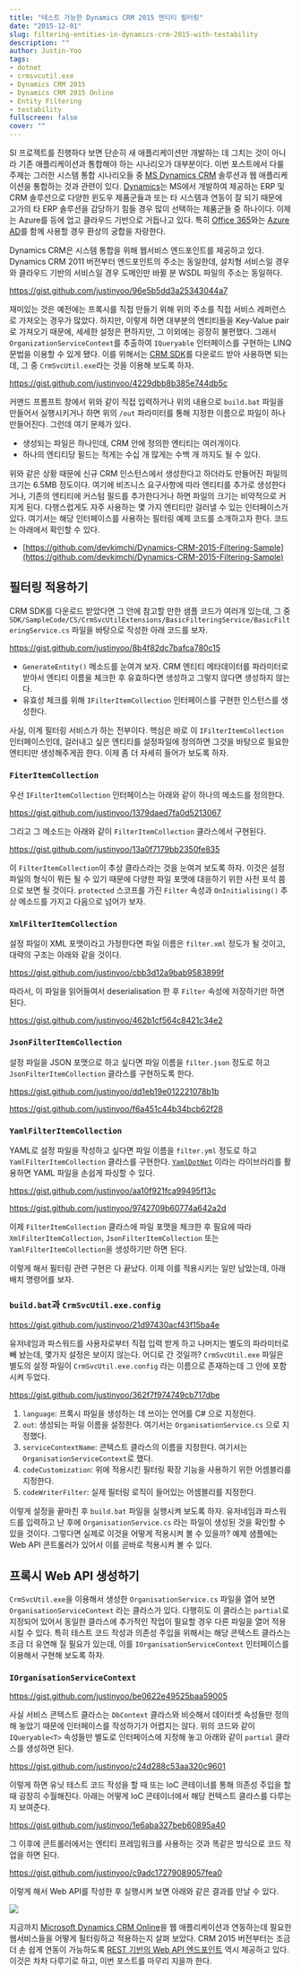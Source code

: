```yaml
---
title: "테스트 가능한 Dynamics CRM 2015 엔티티 필터링"
date: "2015-12-01"
slug: filtering-entities-in-dynamics-crm-2015-with-testability
description: ""
author: Justin-Yoo
tags:
- dotnet
- crmsvcutil.exe
- Dynamics CRM 2015
- Dynamics CRM 2015 Online
- Entity Filtering
- testability
fullscreen: false
cover: ""
---
```


SI 프로젝트를 진행하다 보면 단순히 새 애플리케이션만 개발하는 데 그치는 것이 아니라 기존 애플리케이션과 통합해야 하는 시나리오가 대부분이다. 이번 포스트에서 다룰 주제는 그러한 시스템 통합 시나리오들 중 [MS Dynamics CRM](http://www.microsoft.com/crm) 솔루션과 웹 애플리케이션을 통합하는 것과 관련이 있다. [Dynamics](http://microsoft.com/dynamics)는 MS에서 개발하여 제공하는 ERP 및 CRM 솔루션으로 다양한 윈도우 제품군들과 또는 타 시스템과 연동이 잘 되기 때문에 고가의 타 ERP 솔루션을 감당하기 힘들 경우 많이 선택하는 제품군들 중 하나이다. 이제는 Azure를 등에 업고 클라우드 기반으로 거듭나고 있다. 특히 [Office 365](http://office365.com)와는 [Azure AD](https://azure.microsoft.com/en-us/services/active-directory)를 함께 사용할 경우 환상의 궁합을 자랑한다.

Dynamics CRM은 시스템 통합을 위해 웹서비스 엔드포인트를 제공하고 있다. Dynamics CRM 2011 버전부터 엔드포인트의 주소는 동일한데, 설치형 서비스일 경우와 클라우드 기반의 서비스일 경우 도메인만 바뀔 분 WSDL 파일의 주소는 동일하다.

https://gist.github.com/justinyoo/96e5b5dd3a25343044a7

재미있는 것은 예전에는 프록시를 직접 만들기 위해 위의 주소를 직접 서비스 레퍼런스로 가져오는 경우가 많았다. 하지만, 이렇게 하면 대부분의 엔티티들을 Key-Value pair 로 가져오기 때문에, 세세한 설정은 편하지만, 그 이외에는 굉장히 불편했다. 그래서 `OrganizationServiceContext`를 추출하여 `IQueryable` 인터페이스를 구현하는 LINQ 문법을 이용할 수 있게 됐다. 이를 위해서는 [CRM SDK](https://msdn.microsoft.com/en-us/library/hh547453.aspx)를 다운로드 받아 사용하면 되는데, 그 중 `CrmSvcUtil.exe`라는 것을 이용해 보도록 하자.

https://gist.github.com/justinyoo/4229dbb8b385e744db5c

커맨드 프롬프트 창에서 위와 같이 직접 입력하거나 위의 내용으로 `build.bat` 파일을 만들어서 실행시키거나 하면 위의 `/out` 파라미터를 통해 지정한 이름으로 파일이 하나 만들어진다. 그런데 여기 문제가 있다.

- 생성되는 파일은 하나인데, CRM 안에 정의한 엔티티는 여러개이다.
- 하나의 엔티티당 필드는 적게는 수십 개 많게는 수백 개 까지도 될 수 있다.

위와 같은 상황 때문에 신규 CRM 인스턴스에서 생성한다고 하더라도 만들어진 파일의 크기는 6.5MB 정도이다. 여기에 비즈니스 요구사항에 따라 엔티티를 추가로 생성한다거나, 기존의 엔티티에 커스텀 필드를 추가한다거나 하면 파일의 크기는 비약적으로 커지게 된다. 다행스럽게도 자주 사용하는 몇 가지 엔티티만 걸러낼 수 있는 인터페이스가 있다. 여기서는 해당 인터페이스를 사용하는 필터링 예제 코드를 소개하고자 한다. 코드는 아래에서 확인할 수 있다.

- [https://github.com/devkimchi/Dynamics-CRM-2015-Filtering-Sample](https://github.com/devkimchi/Dynamics-CRM-2015-Filtering-Sample)

## 필터링 적용하기

CRM SDK를 다운로드 받았다면 그 안에 참고할 만한 샘플 코드가 여러개 있는데, 그 중 `SDK/SampleCode/CS/CrmSvcUtilExtensions/BasicFilteringService/BasicFilteringService.cs` 파일을 바탕으로 작성한 아래 코드를 보자.

https://gist.github.com/justinyoo/8b4f82dc7bafca780c15

- `GenerateEntity()` 메소드를 눈여겨 보자. CRM 엔티티 메타데이터를 파라미터로 받아서 엔티티 이름을 체크한 후 유효하다면 생성하고 그렇지 않다면 생성하지 않는다.
- 유효성 체크를 위해 `IFilterItemCollection` 인터페이스를 구현한 인스턴스를 생성한다.

사실, 이게 필터링 서비스가 하는 전부이다. 핵심은 바로 이 `IFilterItemCollection` 인터페이스인데, 걸러내고 싶은 엔티티를 설정파일에 정의하면 그것을 바탕으로 필요한 엔티티만 생성해주게끔 한다. 이제 좀 더 자세히 들어가 보도록 하자.

### `FiterItemCollection`

우선 `IFilterItemCollection` 인터페이스는 아래와 같이 하나의 메소드를 정의한다.

https://gist.github.com/justinyoo/1379daed7fa0d5213067

그리고 그 메소드는 아래와 같이 `FilterItemCollection` 클라스에서 구현된다.

https://gist.github.com/justinyoo/13a0f7179bb2350fe835

이 `FilterItemCollection`이 추상 클라스라는 것을 눈여겨 보도록 하자. 이것은 설정 파일의 형식이 뭐든 될 수 있기 때문에 다양한 파일 포맷에 대응하기 위한 사전 포석 쯤으로 보면 될 것이다. `protected` 스코프를 가진 `Filter` 속성과 `OnInitialising()` 추상 메소드를 가지고 다음으로 넘어가 보자.

### `XmlFilterItemCollection`

설정 파일이 XML 포맷이라고 가정한다면 파일 이름은 `filter.xml` 정도가 될 것이고, 대략의 구조는 아래와 같을 것이다.

https://gist.github.com/justinyoo/cbb3d12a9bab9583899f

따라서, 이 파일을 읽어들여서 deserialisation 한 후 `Filter` 속성에 저장하기만 하면 된다.

https://gist.github.com/justinyoo/462b1cf564c8421c34e2

### `JsonFilterItemCollection`

설정 파일을 JSON 포맷으로 하고 싶다면 파일 이름을 `filter.json` 정도로 하고 `JsonFilterItemCollection` 클라스를 구현하도록 한다.

https://gist.github.com/justinyoo/dd1eb19e012221078b1b

https://gist.github.com/justinyoo/f6a451c44b34bcb62f28

### `YamlFilterItemCollection`

YAML로 설정 파일을 작성하고 싶다면 파일 이름을 `filter.yml` 정도로 하고 `YamlFilterItemCollection` 클라스를 구현한다. [`YamlDotNet`](https://github.com/aaubry/YamlDotNet) 이라는 라이브러리를 활용하면 YAML 파일을 손쉽게 파싱할 수 있다.

https://gist.github.com/justinyoo/aa10f921fca99495f13c

https://gist.github.com/justinyoo/9742709b60774a642a2d

이제 `FilterItemCollection` 클라스에 파일 포맷을 체크한 후 필요에 따라 `XmlFilterItemCollection`, `JsonFilterItemCollection` 또는 `YamlFilterItemCollection`을 생성하기만 하면 된다.

이렇게 해서 필터링 관련 구현은 다 끝났다. 이제 이를 적용시키는 일만 남았는데, 아래 배치 명령어를 보자.

### `build.bat`과 `CrmSvcUtil.exe.config`

https://gist.github.com/justinyoo/21d97430acf43f15ba4e

유저네임과 파스워드를 사용자로부터 직접 입력 받게 하고 나머지는 별도의 파라미터로 빼 놨는데, 몇가지 설정은 보이지 않는다. 어디로 간 것일까? `CrmSvcUtil.exe` 파일은 별도의 설정 파일이 `CrmSvcUtil.exe.config` 라는 이름으로 존재하는데 그 안에 포함시켜 두었다.

https://gist.github.com/justinyoo/362f7f974749cb717dbe

1. `language`: 프록시 파일을 생성하는 데 쓰이는 언어를 C# 으로 지정한다.
2. `out`: 생성되는 파일 이름을 설정한다. 여기서는 `OrganisationService.cs` 으로 지정했다.
3. `serviceContextName`: 콘텍스트 클라스의 이름을 지정한다. 여기서는 `OrganisationServiceContext`로 했다.
4. `codeCustomization`: 위에 적용시킨 필터링 확장 기능을 사용하기 위한 어셈블리를 지정한다.
5. `codeWriterFilter`: 실제 필터링 로직이 들어있는 어셈블리를 지정한다.

이렇게 설정을 끝마친 후 `build.bat` 파일을 실행시켜 보도록 하자. 유저네임과 파스워드를 입력하고 난 후에 `OrganisationService.cs` 라는 파일이 생성된 것을 확인할 수 있을 것이다. 그렇다면 실제로 이것을 어떻게 적용시켜 볼 수 있을까? 예제 샘플에는 Web API 콘트롤러가 있어서 이를 곧바로 적용시켜 볼 수 있다.

## 프록시 Web API 생성하기

`CrmSvcUtil.exe`을 이용해서 생성한 `OrganisationService.cs` 파일을 열어 보면 `OrganisationServiceContext` 라는 클라스가 있다. 다행히도 이 클라스는 `partial`로 지정되어 있어서 동일한 클라스에 추가적인 작업이 필요할 경우 다른 파일을 열어 적용시킬 수 있다. 특히 테스트 코드 작성과 의존성 주입을 위해서는 해당 콘텍스트 클라스는 조금 더 유연해 질 필요가 있는데, 이를 `IOrganisationServiceContext` 인터페이스를 이용해서 구현해 보도록 하자.

### `IOrganisationServiceContext`

https://gist.github.com/justinyoo/be0622e49525baa59005

사실 서비스 콘텍스트 클라스는 `DbContext` 클라스와 비슷해서 데이터셋 속성들만 정의해 놓았기 때문에 인터페이스를 작성하기가 어렵지는 않다. 위의 코드와 같이 `IQueryable<T>` 속성들만 별도로 인터페이스에 지정해 놓고 아래와 같이 `partial` 클라스를 생성하면 된다.

https://gist.github.com/justinyoo/c24d288c53aa320c9601

이렇게 하면 유닛 테스트 코드 작성을 할 때 또는 IoC 콘테이너를 통해 의존성 주입을 할 때 굉장히 수월해진다. 아래는 어떻게 IoC 콘테이너에서 해당 컨텍스트 클라스를 다루는지 보여준다.

https://gist.github.com/justinyoo/1e6aba327beb60895a40

그 이후에 콘트롤러에서는 엔티티 프레임워크를 사용하는 것과 똑같은 방식으로 코드 작업을 하면 된다.

https://gist.github.com/justinyoo/c9adc17279089057fea0

이렇게 해서 Web API를 작성한 후 실행시켜 보면 아래와 같은 결과를 만날 수 있다.

![](https://sa0blogs.blob.core.windows.net/aliencube/2015/12/crm-2015-filtering-01.png)

지금까지 [Microsoft Dynamics CRM Online](http://microsoft.com/crm)을 웹 애플리케이션과 연동하는데 필요한 웹서비스들을 어떻게 필터링하고 적용하는지 살펴 보았다. CRM 2015 버전부터는 조금 더 손 쉽게 연동이 가능하도록 [REST 기반의 Web API 엔드포인트](https://msdn.microsoft.com/dynamics/crm/webapipreview) 역시 제공하고 있다. 이것은 차차 다루기로 하고, 이번 포스트를 마무리 지을까 한다.
